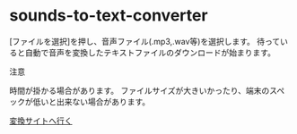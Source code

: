 # sounds-to-text-converter

[ファイルを選択]を押し、音声ファイル(.mp3,.wav等)を選択します。
待っていると自動で音声を変換したテキストファイルのダウンロードが始まります。


注意

時間が掛かる場合があります。
ファイルサイズが大きいかったり、端末のスペックが低いと出来ない場合があります。

[変換サイトへ行く](https://1a291109a6.github.io/sounds-to-text-converter/)
